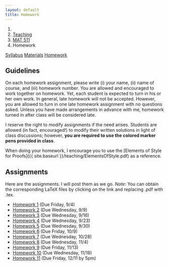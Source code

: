 ```yaml
---
layout: default
title: Homework
---
```

<ol class="breadcrumb">
  <li><a href="/"><i class="fa fa-home"></i></a></li>
  <li><a href="/teaching/">Teaching</a></li>
  <li><a href="/teaching/mat511f15">MAT 511</a></li>
  <li class="active">Homework</li>
</ol>

<div class="row">
<div class="col-xs-12">
<div class="btn-group btn-group-justified">
<a class="btn btn-default btn-success" href="{{site.baseurl}}/teaching/mat511f15/syllabus/">Syllabus</a>
<a class="btn btn-default btn-primary" href="{{site.baseurl}}/teaching/mat511f15/materials/">Materials</a>
<a class="btn btn-default btn-warning" href="{{site.baseurl}}/teaching/mat511f15/homework/">Homework</a>
</div>
</div>
</div>

## Guidelines ##
On each homework assignment, please write (i) your name, (ii) name of course, and (iii) homework number. You are allowed and encouraged to work together on homework. Yet, each student is expected to turn in his or her own work. In general, late homework will not be accepted. However, you are allowed to turn in one late homework assignment with no questions asked. Unless you have made arrangements in advance with me, homework turned in after class will be considered late.

I reserve the right to modify assignments if the need arises. Students are allowed (in fact, encouraged!) to modify their written solutions in light of class discussions; however, **you are required to use the colored marker pens provided in class**.

When doing your homework, I encourage you to use the [Elements of Style for Proofs]({{ site.baseurl }}/teaching/ElementsOfStyle.pdf) as a reference.

## Assignments ##
Here are the assignments.  I will post them as we go. *Note:* You can obtain the corresponding LaTeX files by clicking on the link and replacing .pdf with .tex.
<ul class="fa-ul">
  <li><i class="fa-li far fa-file-pdf"></i> <a href="{{ site.baseurl }}/teaching/mat511f15/511HW1.pdf">Homework 1</a> (Due Friday, 9/4)</li>
  <li><i class="fa-li far fa-file-pdf"></i> <a href="{{ site.baseurl }}/teaching/mat511f15/511HW2.pdf">Homework 2</a> (Due Wednesday, 9/9)</li>
  <li><i class="fa-li far fa-file-pdf"></i> <a href="{{ site.baseurl }}/teaching/mat511f15/511HW3.pdf">Homework 3</a> (Due Wednesday, 9/16)</li>
  <li><i class="fa-li far fa-file-pdf"></i> <a href="{{ site.baseurl }}/teaching/mat511f15/511HW4.pdf">Homework 4</a> (Due Wednesday, 9/23)</li>
  <li><i class="fa-li far fa-file-pdf"></i> <a href="{{ site.baseurl }}/teaching/mat511f15/511HW5.pdf">Homework 5</a> (Due Wednesday, 9/30)</li>
  <li><i class="fa-li far fa-file-pdf"></i> <a href="{{ site.baseurl }}/teaching/mat511f15/511HW6.pdf">Homework 6</a> (Due Friday, 10/9)</li>
  <li><i class="fa-li far fa-file-pdf"></i> <a href="{{ site.baseurl }}/teaching/mat511f15/511HW7.pdf">Homework 7</a> (Due Wednesday, 10/28)</li>
  <li><i class="fa-li far fa-file-pdf"></i> <a href="{{ site.baseurl }}/teaching/mat511f15/511HW8.pdf">Homework 8</a> (Due Wednesday, 11/4)</li>
  <li><i class="fa-li far fa-file-pdf"></i> <a href="{{ site.baseurl }}/teaching/mat511f15/511HW9.pdf">Homework 9</a> (Due Friday, 11/13)</li>
  <li><i class="fa-li far fa-file-pdf"></i> <a href="{{ site.baseurl }}/teaching/mat511f15/511HW10.pdf">Homework 10</a> (Due Wednesday, 11/18)</li>
  <li><i class="fa-li far fa-file-pdf"></i> <a href="{{ site.baseurl }}/teaching/mat511f15/511HW11.pdf">Homework 11</a> (Due Friday, 12/11 by 5pm)</li>
</ul>
